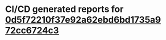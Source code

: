 # CI/CD generated reports for [0d5f72210f37e92a62ebd6bd1735a972cc6724c3](https://github.com/hydephp/develop/commit/0d5f72210f37e92a62ebd6bd1735a972cc6724c3)
